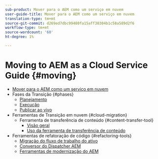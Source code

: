 ```yaml
---
sub-product: Mover para o AEM como um serviço em nuvem
user-guide-title: Mover para o AEM como um serviço em nuvem
translation-type: tm+mt
source-git-commit: d269ed7dbc99480fa15aff30304b1c58a589d2f6
workflow-type: tm+mt
source-wordcount: '60'
ht-degree: 1%

---
```



# Moving to AEM as a Cloud Service Guide {#moving}

+ [Mover para o AEM como um serviço em nuvem](/help/move-to-cloud-service/home.md)
+ Fases da Transição {#phases}
   + [Planejamento](/help/move-to-cloud-service/planning.md)
   + [Execução](/help/move-to-cloud-service/execution.md)
   + [Publicar ao vivo](/help/move-to-cloud-service/post-go-live.md)
+ Ferramentas de Transição em nuvem {#cloud-migration}
   + Ferramenta de transferência de conteúdo {#content-transfer-tool}
      + [Visão geral](/help/move-to-cloud-service/content-transfer-tool/overview-content-transfer-tool.md)
      + [Uso da ferramenta de transferência de conteúdo](/help/move-to-cloud-service/content-transfer-tool/using-content-transfer-tool.md)
+ Ferramentas de refatoração de código {#refactoring-tools}
   + [Migração do fluxo de trabalho do ativo](/help/move-to-cloud-service/moving-to-aem-assets/asset-workflow-migration-tool.md)
   + [Conversor do Dispatcher AEM](/help/move-to-cloud-service/refactoring-tools/dispatcher-transformation-utility-tools.md)
   + [Ferramentas de modernização do AEM](/help/move-to-cloud-service/refactoring-tools/aem-modernization-tools.md)
